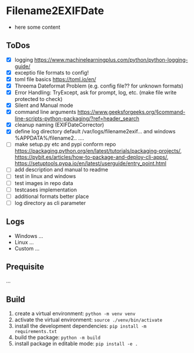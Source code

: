 # Filename2EXIFDate
* here some content

## ToDos
* [x] logging https://www.machinelearningplus.com/python/python-logging-guide/
* [x] exceptio file formats to config!
* [x] toml file basics https://toml.io/en/
* [x] Threema Dateformat Problem (e.g. config file?? for unknown formats)
* [x] Error Handling: TryExcept, ask for prompt, log, etc. (make file write protected to check)
* [x] Silent and Manual mode 
* [x] command line arguments https://www.geeksforgeeks.org/§command-line-scripts-python-packaging/?ref=header_search
* [x] cleanup naming (EXIFDateCorrector)
* [x] define log directory default /var/logs/filename2exif... and windows %APPDATA%/filename2.. ....
* [ ] make setup.py etc and pypi conform repo https://packaging.python.org/en/latest/tutorials/packaging-projects/, https://pybit.es/articles/how-to-package-and-deploy-cli-apps/, https://setuptools.pypa.io/en/latest/userguide/entry_point.html
* [ ] add description and manual to readme
* [ ] test in linux and windows
* [ ] test images in repo data
* [ ] testcases implementation
* [ ] additional formats better place
* [ ] log directory as cli parameter

## Logs
* Windows ...
* Linux ...
* Custom ...


## Prequisite
...

## Build
1. create a virtual environment: ```python -m venv venv```
2. activate the virtual environment: ```source ./venv/bin/activate```
3. install the development dependencies: ```pip install -m requirements.txt```
4. build the package: ```python -m build```
5. install package in editable mode: ```pip install -e .```